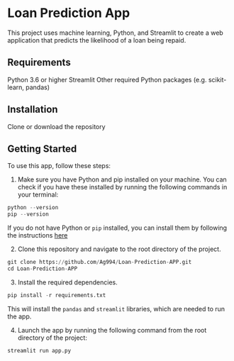 # Loan Prediction App
This project uses machine learning, Python, and Streamlit to create a web application that predicts the likelihood of a loan being repaid.

## Requirements
Python 3.6 or higher
Streamlit
Other required Python packages (e.g. scikit-learn, pandas)
## Installation
Clone or download the repository
## Getting Started
   To use this app, follow these steps:
   
   1. Make sure you have Python and pip installed on your machine. You can check if you have these installed by 
   running the following commands in your terminal:
   
   
   ```python
   python --version
   pip --version
   ```
   
   If you do not have Python or `pip` installed, you can install them by following the instructions [here](https://realpython.com/installing-python/)
   
   2. Clone this repository and navigate to the root directory of the project.
   
   
   ```python
   git clone https://github.com/Ag994/Loan-Prediction-APP.git
   cd Loan-Prediction-APP
   ```
   
   3. Install the required dependencies.
   

   ```python
   pip install -r requirements.txt
   ```
   
   This will install the `pandas` and `streamlit` libraries, which are needed to run the app.
   
   4. Launch the app by running the following command from the root directory of the project:
   
   
   ```python
   streamlit run app.py
   ```
